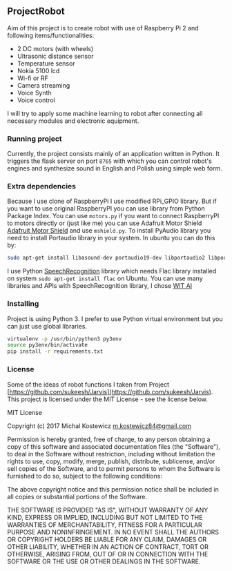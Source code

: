 ## ProjectRobot

Aim of this project is to create robot with use of Raspberry Pi 2 and 
following items/functionalities:
- 2 DC motors (with wheels)
- Ultrasonic distance sensor
- Temperature sensor
- Nokia 5100 lcd 
- Wi-fi or RF 
- Camera streaming
- Voice Synth
- Voice control

I will try to apply some machine learning to robot after connecting all necessary modules and electronic equipment. 

### Running project
Currently, the project consists mainly of an application written in Python. It triggers the flask server on port `8765` with which you can control robot's engines and synthesize sound in English and Polish using simple web form.

### Extra dependencies
Because I use clone of RaspberryPi I use modified RPi_GPIO library. But if you want to use original RaspberryPI you can use library from Python Package Index.
You can use `motors.py` if you want to connect RaspberryPI to motors directly or (just like me) you can use Adafruit Motor Shield [Adafruit Motor Shield](https://www.adafruit.com/product/81) and use `mshield.py`.
To install PyAudio library you need to install Portaudio library in your system. In ubuntu you can do this by:
```sh
sudo apt-get install libasound-dev portaudio19-dev libportaudio2 libportaudiocpp0
```

I use Python [SpeechRecognition](https://pypi.org/project/SpeechRecognition/) library which needs Flac library installed on system `sudo apt-get install flac` on Ubuntu.
You can use many libraries and APIs with SpeechRecognition library, I chose [WIT AI](https://wit.ai)

### Installing 
Project is using Python 3. I prefer to use Python virtual environment but you can just use global libraries.
```sh 
virtualenv -p /usr/bin/python3 py3env
source py3env/bin/activate
pip install -r requirements.txt
```
### License
Some of the ideas of robot functions I taken from Project [https://github.com/sukeesh/Jarvis](https://github.com/sukeesh/Jarvis).
This project is licensed under the MIT License - see the license below.

MIT License

Copyright (c) 2017 Michal Kostewicz <m.kostewicz84@gmail.com>

Permission is hereby granted, free of charge, to any person obtaining a copy
of this software and associated documentation files (the "Software"), to deal
in the Software without restriction, including without limitation the rights
to use, copy, modify, merge, publish, distribute, sublicense, and/or sell
copies of the Software, and to permit persons to whom the Software is
furnished to do so, subject to the following conditions:

The above copyright notice and this permission notice shall be included in all
copies or substantial portions of the Software.

THE SOFTWARE IS PROVIDED "AS IS", WITHOUT WARRANTY OF ANY KIND, EXPRESS OR
IMPLIED, INCLUDING BUT NOT LIMITED TO THE WARRANTIES OF MERCHANTABILITY,
FITNESS FOR A PARTICULAR PURPOSE AND NONINFRINGEMENT. IN NO EVENT SHALL THE
AUTHORS OR COPYRIGHT HOLDERS BE LIABLE FOR ANY CLAIM, DAMAGES OR OTHER
LIABILITY, WHETHER IN AN ACTION OF CONTRACT, TORT OR OTHERWISE, ARISING FROM,
OUT OF OR IN CONNECTION WITH THE SOFTWARE OR THE USE OR OTHER DEALINGS IN THE
SOFTWARE.

